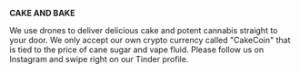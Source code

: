 **CAKE AND BAKE**

We use drones to deliver delicious cake and potent cannabis straight to your door. We only accept our own crypto currency called "CakeCoin" that is tied to the price of cane sugar and vape fluid. Please follow us on Instagram and swipe right on our Tinder profile.
